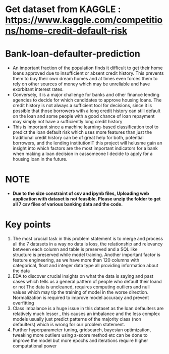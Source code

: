 # Get dataset from KAGGLE : https://www.kaggle.com/competitions/home-credit-default-risk 
# Bank-loan-defaulter-prediction

* An important fraction of the population finds it difficult to get their home loans approved due to insufficient or absent credit history. This prevents them to buy their own dream homes and at times even forces them to rely on other sources of money which may be unreliable and have exorbitant interest rates.
* Conversely, it is a major challenge for banks and other finance lending agencies to decide for which candidates to approve housing loans. The credit history is not always a sufficient tool for decisions, since it is possible that those borrowers with a long credit history can still default on the loan and some people with a good chance of loan repayment may simply not have a sufficiently long credit history
* This is important since a machine learning-based classification tool to predict the loan default risk which uses more features than just the traditional credit history can be of great help for both, potential borrowers, and the lending institutionlT this project will helusme gain an insight into which factors are the most important indicators for a bank when making a loan decision in cassomeone I decide to apply for a housing loan in the future.

# NOTE
* **Due to the size constraint of csv and ipynb files, Uploading web application with dataset is not feasible. Please unzip the folder to get all 7 csv files of various banking data and the code.**

# Key points
 1. The most crucial task in this problem statement is to merge and process all the 7 datasets in a way no data is loss, the relationship and relevancy between each column and table is preserved and a SQL like      
    structure is preserved while model training. Another important factor is feature engineering, as we have more than 120 columns with categorical, float and integer data type all providing information about the 
    data
2. EDA to discover crucial insights on what the data is saying and past cases which tells us a general pattern of people who default their loand or not
   The data is uncleaned, requires computing outliers and null values which may tip the training of model in the worse direction.  
   Normalization is required to improve model accuracy and prevent overfitting
3. Class imbalance is a huge issue in this dataset as the loan defaulters are relatively much lesser , this causes an imbalance and the less complex models usually just predict patterns of the majority class (non      defaulters) which is wrong for our problem statement.
4. Further hyperparameter tuning, gridsearch, bayesian optimization, tweaking more outliers using z-score method etc can be done to improve the model but more epochs and iterations require higher computational power


